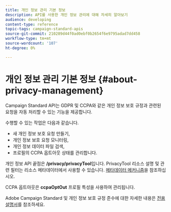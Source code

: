 ```yaml
---
title: 개인 정보 관리 기본 정보
description: API를 사용한 개인 정보 관리에 대해 자세히 알아보기
audience: developing
content-type: reference
topic-tags: campaign-standard-apis
source-git-commit: 210289d44f0ad0ebf0b2654f6e9795adad7dd458
workflow-type: tm+mt
source-wordcount: '107'
ht-degree: 0%

---
```



# 개인 정보 관리 기본 정보 {#about-privacy-management}

Campaign Standard API는 GDPR 및 CCPA와 같은 개인 정보 보호 규정과 관련된 요청을 자동 처리할 수 있는 기능을 제공합니다.

수행할 수 있는 작업은 다음과 같습니다.

* 새 개인 정보 보호 요청 만들기,
* 개인 정보 보호 요청 모니터링,
* 개인 정보 데이터 파일 검색,
* 프로필의 CCPA 옵트아웃 상태를 관리합니다.

개인 정보 API 끝점은 **/privacy/privacyTool**&#x200B;입니다. PrivacyTool 리소스 설명 및 관련 필터는 리소스 메타데이터에서 사용할 수 있습니다. [메타데이터 메커니즘](../../api/using/metadata-mechanism.md)을 참조하십시오.

CCPA 옵트아웃은 **ccpaOptOut** 프로필 특성을 사용하여 관리됩니다.

Adobe Campaign Standard 및 개인 정보 보호 규정 준수에 대한 자세한 내용은 [전용 설명서](../../start/using/privacy-requests.md)를 참조하세요.
